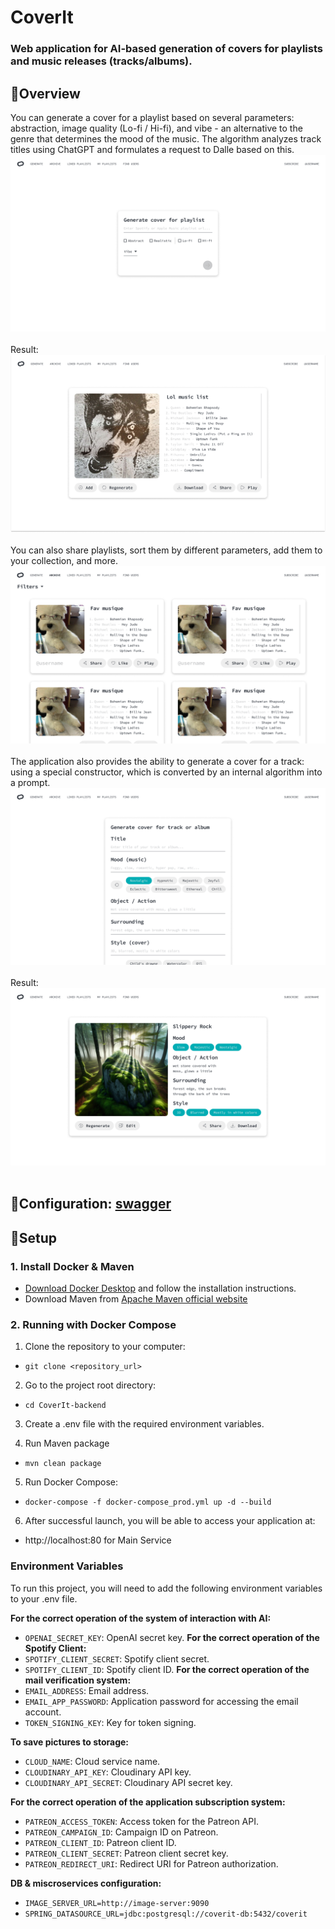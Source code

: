 # **CoverIt**
### Web application for AI-based generation of covers for playlists and music releases (tracks/albums).

## 👋Overview
You can generate a cover for a playlist based on several parameters: abstraction, image quality (Lo-fi / Hi-fi), and vibe - an alternative to the genre that determines the mood of the music. The algorithm analyzes track titles using ChatGPT and formulates a request to Dalle based on this.
![generate for playlist.jpg](images%2Fgenerate%20for%20playlist.jpg)
<br>
<br>
Result:
![generate auth.jpg](images%2Fgenerate%20auth.jpg)
<br>
<br>
You can also share playlists, sort them by different parameters, add them to your collection, and more.
![archive.png](images%2Farchive.png)
<br>
<br>
The application also provides the ability to generate a cover for a track: using a special constructor, which is converted by an internal algorithm into a prompt.
![generate for track.jpg](images%2Fgenerate%20for%20track.jpg)
<br>
<br>
Result:
![result for track.jpg](images%2Fresult%20for%20track.jpg)
<br>
<br>
## 🔧Configuration: [swagger](swagger.json)
## 🚀Setup
### 1. Install Docker & Maven 
- [Download Docker Desktop](https://www.docker.com/products/docker-desktop/) and follow the installation instructions.
- Download Maven from [Apache Maven official website](https://maven.apache.org/index.html)
### 2. Running with Docker Compose
1. Clone the repository to your computer:
- `git clone <repository_url>`

2. Go to the project root directory:
- `cd CoverIt-backend`

3. Create a .env file with the required environment variables.

4. Run Maven package
- `mvn clean package`

5. Run Docker Compose:
- `docker-compose -f docker-compose_prod.yml up -d --build`

6. After successful launch, you will be able to access your application at:
- http://localhost:80 for Main Service

### Environment Variables

To run this project, you will need to add the following environment variables to your .env file.

**For the correct operation of the system of interaction with AI:**
- `OPENAI_SECRET_KEY`: OpenAI secret key.
  **For the correct operation of the Spotify Client:**
- `SPOTIFY_CLIENT_SECRET`: Spotify client secret.
- `SPOTIFY_CLIENT_ID`: Spotify client ID.
  **For the correct operation of the mail verification system:**
- `EMAIL_ADDRESS`: Email address.
- `EMAIL_APP_PASSWORD`: Application password for accessing the email account.
- `TOKEN_SIGNING_KEY`: Key for token signing.

**To save pictures to storage:**
- `CLOUD_NAME`: Cloud service name.
- `CLOUDINARY_API_KEY`: Cloudinary API key.
- `CLOUDINARY_API_SECRET`: Cloudinary API secret key.

**For the correct operation of the application subscription system:**
- `PATREON_ACCESS_TOKEN`: Access token for the Patreon API.
- `PATREON_CAMPAIGN_ID`: Campaign ID on Patreon.
- `PATREON_CLIENT_ID`: Patreon client ID.
- `PATREON_CLIENT_SECRET`: Patreon client secret key.
- `PATREON_REDIRECT_URI`: Redirect URI for Patreon authorization.

**DB & miscroservices configuration:**
- `IMAGE_SERVER_URL=http://image-server:9090`
- `SPRING_DATASOURCE_URL=jdbc:postgresql://coverit-db:5432/coverit`
